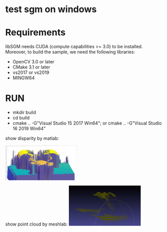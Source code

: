 # test sgm on windows

# Requirements
libSGM needs CUDA (compute capabilities >= 3.0) to be installed.  
Moreover, to build the sample, we need the following libraries:
- OpenCV 3.0 or later
- CMake 3.1 or later
- vs2017 or vs2019
- MINGW64

# RUN


- mkdir build
- cd build
- cmake .. -G"Visual Studio 15 2017 Win64"; or cmake .. -G"Visual Studio 16 2019 Win64"
 
show disparity by matlab:

<img src="image/1.png" alt="Left Image" width="45%">

show point cloud by meshlab:
<img src="image/2.png" alt="Right Image" width="45%">


